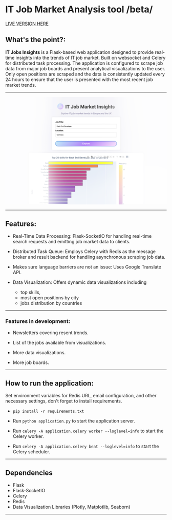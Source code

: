 # IT Job Market Analysis tool /beta/

[LIVE VERSION HERE](http://itjinsights-env.eba-6cv9ca2d.eu-central-1.elasticbeanstalk.com/)

## What's the point?:

 **IT Jobs Insights** is a Flask-based web application designed to provide real-time insights into the trends of IT job market. Built on websocket and Celery for distributed task processing. The application is configured to scrape job data from major job boards and present analytical visualizations to the user. Only open positions are scraped and the data is consistently updated every 24 hours to ensure that the user is presented with the most recent job market trends.

____
![IT Jobs Insights](/static/images/work008.png)

____

## Features:

- Real-Time Data Processing: Flask-SocketIO for handling real-time search requests and emitting job market data to clients.

- Distributed Task Queue: Employs Celery with Redis as the message broker and result backend for handling asynchronous scraping job data.

- Makes sure language barriers are not an issue: Uses Google Translate API.

- Data Visualization: Offers dynamic data visualizations including 

    * top skills, 
    * most open positions by city 
    * jobs distribution by countries

_________

### Features in development:


- Newsletters covering resent trends.

- List of the jobs available from visualizations.

- More data visualizations.

- More job boards.

_____
## How to run the application:

Set environment variables for Redis URL, email configuration, and other necessary settings, don't forget to install requirements.

* `pip install -r requirements.txt`

* Run `python application.py` to start the application server.

* Run `celery -A application.celery worker --loglevel=info` to start the Celery worker.

* Run `celery -A application.celery beat --loglevel=info` to start the Celery scheduler.
_____

## Dependencies

- Flask
- Flask-SocketIO
- Celery
- Redis
- Data Visualization Libraries (Plotly, Matplotlib, Seaborn)

____________________
